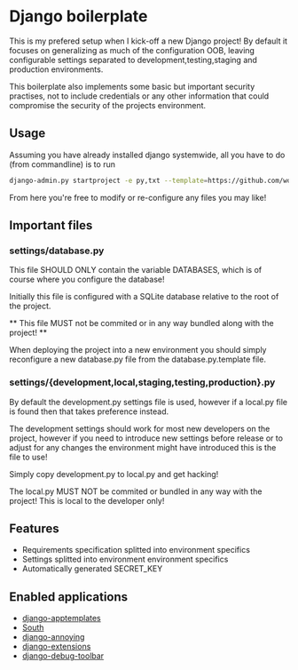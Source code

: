 # Django boilerplate
This is my prefered setup when I kick-off a new Django project!
By default it focuses on generalizing as much of the configuration OOB,
leaving configurable settings separated to development,testing,staging and
production environments.

This boilerplate also implements some basic but important security practises,
not to include credentials or any other information that could compromise the
security of the projects environment.

## Usage
Assuming you have already installed django systemwide, all you have to do (from
commandline) is to run 

```bash
django-admin.py startproject -e py,txt --template=https://github.com/wolfhechel/django-project-boilerplate/archive/1.6.zip project_name <Optional path>
```

From here you're free to modify or re-configure any files you may like!

## Important files

### settings/database.py
This file SHOULD ONLY contain the variable DATABASES, which is of course
where you configure the database!

Initially this file is configured with a SQLite database relative to the root
of the project.

** This file MUST not be commited or in any way bundled along with the project! **

When deploying the project into a new environment you should simply reconfigure
a new database.py file from the database.py.template file.

### settings/{development,local,staging,testing,production}.py
By default the development.py settings file is used, however
if a local.py file is found then that takes preference instead.

The development settings should work for most new developers on
the project, however if you need to introduce new settings before release
or to adjust for any changes the environment might have introduced
this is the file to use!

Simply copy development.py to local.py and get hacking!

The local.py MUST NOT be commited or bundled in any way with the project!
This is local to the developer only!

## Features
* Requirements specification splitted into environment specifics
* Settings splitted into environment environment specifics
* Automatically generated SECRET_KEY

## Enabled applications
* [django-apptemplates](https://pypi.python.org/pypi/django-apptemplates/)
* [South](https://pypi.python.org/pypi/South)
* [django-annoying](https://pypi.python.org/pypi/django-annoying)
* [django-extensions](https://pypi.python.org/pypi/django-extensions)
* [django-debug-toolbar](https://pypi.python.org/pypi/django-debug-toolbar)
